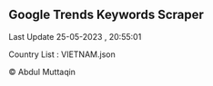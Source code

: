 

## Google Trends Keywords Scraper 
 
Last Update 25-05-2023 , 20:55:01

Country List :
VIETNAM.json



© Abdul Muttaqin 
